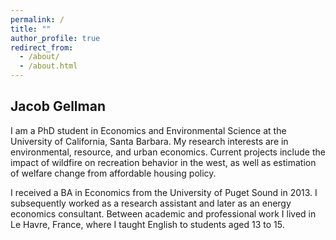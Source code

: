 ```yaml
---
permalink: /
title: ""
author_profile: true
redirect_from: 
  - /about/
  - /about.html
---
```


Jacob Gellman
------

I am a PhD student in Economics and Environmental Science at the University of California, Santa Barbara. My research interests are in environmental, resource, and urban economics. Current projects include the impact of wildfire on recreation behavior in the west, as well as estimation of welfare change from affordable housing policy.

I received a BA in Economics from the University of Puget Sound in 2013. I subsequently worked as a research assistant and later as an energy economics consultant. Between academic and professional work I lived in Le Havre, France, where I taught English to students aged 13 to 15.
